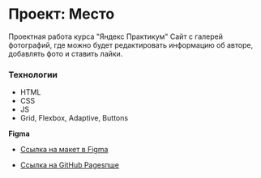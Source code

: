 # Проект: Место
Проектная работа курса "Яндекс Практикум"
Сайт с галерей фотографий, где можно будет редактировать информацию об авторе, добавлять фото и ставить лайки.

### Технологии

* HTML
* CSS
* JS
* Grid, Flexbox, Adaptive, Buttons

**Figma**

* [Ссылка на макет в Figma](https://www.figma.com/file/2cn9N9jSkmxD84oJik7xL7/JavaScript.-Sprint-4?node-id=0%3A1)

* [Ссылка на GitHub Pagesпше](https://valmclaren.github.io/mesto/)
